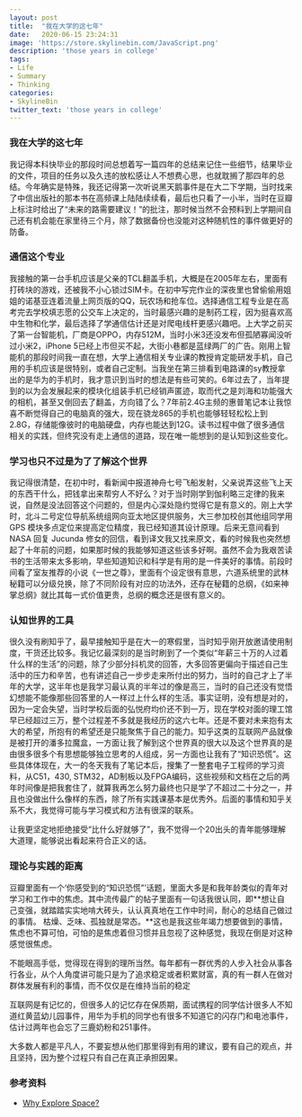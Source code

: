 ```yaml
---
layout: post
title:  "我在大学的这七年"
date:   2020-06-15 23:24:31
image: 'https://store.skylinebin.com/JavaScript.png'
description: 'those years in college'
tags:
- Life
- Summary
- Thinking
categories:
- SkylineBin
twitter_text: 'those years in college'
---  
```



### 我在大学的这七年  

我记得本科快毕业的那段时间总想着写一篇四年的总结来记住一些细节，结果毕业的文件，项目的任务以及久违的放松感让人不想费心思，也就耽搁了那四年的总结。今年确实是特殊，我还记得第一次听说黑天鹅事件是在大二下学期，当时找来了中信出版社的那本书在高频课上陆陆续续看，最后也只看了一小半，当时在豆瓣上标注时给出了“未来的路需要建议！”的批注，那时候当然不会预料到上学期间自己还有机会能在家里待三个月，除了数据备份也没能对这种随机性的事件做更好的防备。  






### 通信这个专业

我接触的第一台手机应该是父亲的TCL翻盖手机，大概是在2005年左右，里面有打砖块的游戏，还被我不小心锁过SIM卡。在初中写完作业的深夜里也曾偷偷用姐姐的诺基亚连着流量上网页版的QQ，玩农场和抢车位。选择通信工程专业是在高考完去学校填志愿的公交车上决定的，当时最感兴趣的是制药工程，因为挺喜欢高中生物和化学，最后选择了学通信估计还是对爬电线杆更感兴趣吧。上大学之前买了第一台智能机，厂商是OPPO，内存512M，当时小米3还没发布但孤陋寡闻没听过小米2，iPhone 5已经上市但买不起，大街小巷都是蓝绿两厂的广告。刚用上智能机的那段时间我一直在想，大学上通信相关专业课的教授肯定能研发手机，自己用的手机应该是很特别，或者自己定制。当我坐在第三排看到电路课的sy教授拿出的是华为的手机时，我才意识到当时的想法是有些可笑的。6年过去了，当年提到的以为会发展起来的模块化组装手机已经销声匿迹，取而代之是刘海和功能强大的相机，甚至又倒回去了翻盖，方向错了么？7年前2.4G主频的惠普笔记本让我惊喜不断觉得自己的电脑真的强大，现在骁龙865的手机也能够轻轻松松上到2.8G，存储能像彼时的电脑硬盘，内存也能达到12G。读书过程中做了很多通信相关的实践，但终究没有走上通信的道路，现在唯一能想到的是认知到这些变化。  



### 学习也只不过是为了了解这个世界

我记得很清楚，在初中时，看新闻中报道神舟七号飞船发射，父亲说弄这些飞上天的东西干什么，把钱拿出来帮穷人不好么？对于当时刚学到伽利略三定律的我来说，自然是没法回答这个问题的，但是内心深处隐约觉得它是有意义的。刚上大学时，北斗二号定位导航系统组网向亚太地区提供服务，大三参加校创其他组同学用 GPS 模块多点定位来提高定位精度，我已经知道其设计原理。后来无意间看到 NASA 回复 Jucunda 修女的回信，看到译文我又找来原文，看的时候我也突然想起了十年前的问题，如果那时候的我能够知道这些该多好啊。虽然不会为我艰苦读书的生活带来太多影响，早些知道知识和科学是有用的是一件美好的事情。前段时间看了室友推荐的小说《一世之尊》，里面有个设定很有意思，六道系统里的武林秘籍可以分级兑换，除了不同阶段有对应的功法外，还存在秘籍的总纲，《如来神掌总纲》就比其每一式价值更贵，总纲的概念还是很有意义的。



### 认知世界的工具

很久没有刷知乎了，最早接触知乎是在大一的寒假里，当时知乎刚开放邀请使用制度，干货还比较多。我记忆最深刻的是当时刷到了一个类似“年薪三十万的人过着什么样的生活”的问题，除了少部分抖机灵的回答，大多回答更偏向于描述自己生活中的压力和辛苦，也有讲述自己一步步走来所付出的努力，当时的自己才上了半年的大学，这半年也是我学习最认真的半年过的像是高三，当时的自己还没有觉悟幻想能不能像那些回答里的人一样过上什么样的生活。事实证明，没有想是对的，因为一定会失望，当时学校后面的弘悦府均价还不到一万，现在学校对面的理工馆早已经超过三万，整个过程差不多就是我经历的这六七年。还是不要对未来抱有太大的希望，所抱有的希望还是只能聚焦于自己的能力。知乎这类的互联网产品就像是被打开的潘多拉魔盒，一方面让我了解到这个世界真的很大以及这个世界真的是由很多很多个有思想能够独立思考的人组成，另一方面也让我有了“知识恐慌”。这些具体体现在，大一的冬天我有了笔记本后，搜集了一整套电子工程师的学习资料，从C51，430, STM32，AD制板以及FPGA编码，这些视频和文档在之后的两年时间像是把我套住了，就算我再怎么努力最终也只是学了不超过二十分之一，并且也没做出什么像样的东西，除了所有实践课基本是优秀外。后面的事情和知乎关系不大，我觉得可能与学习模式和方法有很深的联系。





让我更坚定地拒绝接受“比什么好就够了”，我不觉得一个20出头的青年能够理解大道理，能够说出看起来符合正义的话。


### 理论与实践的距离



豆瓣里面有一个‘你感受到的“知识恐慌”’话题，里面大多是和我年龄类似的青年对学习和工作中的焦虑。其中流传最广的帖子里面有一句话我很认同，即**想让自己变强，就踏踏实实地啃大砖头，认认真真地在工作中时间，耐心的总结自己做过的事情。  枯燥、乏味、孤独就是常态。**这也是我这些年竭力想要做到的事情，焦虑也不算可怕，可怕的是焦虑着但习惯并且忽视了这种感觉，我现在倒是对这种感觉很焦虑。  





不能眼高手低，觉得现在得到的理所当然。每年都有一群优秀的人步入社会从事各行各业，从个人角度讲可能只是为了追求稳定或者积累财富，真的有一群人在做对群体发展有利的事情，而不仅仅是在维持当前的稳定





互联网是有记忆的，但很多人的记忆存在保质期，面试携程的同学估计很多人不知道红黄蓝幼儿园事件，用华为手机的同学也有很多不知道它的闪存门和电池事件，估计过两年也会忘了三鹿奶粉和251事件。  



大多数人都是平凡人，不要妄想从他们那里得到有用的建议，要有自己的观点，并且坚持，因为整个过程只有自己在真正承担因果。 







### 参考资料

- [Why Explore Space?]( https://lettersofnote.com/2012/08/06/why-explore-space/ )

